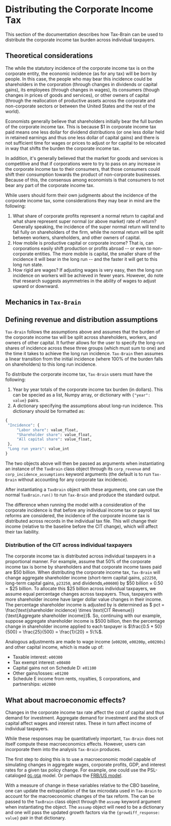 # Distributing the Corporate Income Tax

This section of the documentation describes how Tax-Brain can be used to distribute the corporate income tax burden across individual taxpayers.

## Theoretical considerations

The while the statutory incidence of the corporate income tax is on the corporate entity, the economic incidence (as for any tax) will be born by people.  In this case, the people who may bear this incidence could be shareholders in the corporation (through changes in dividends or capital gains), its employees (through changes in wages), its consumers (though changes in prices of goods and services), or other owners of capital (through the reallocation of productive assets across the corporate and non-corporate sectors or between the United States and the rest of the world).

Economists generally believe that shareholders initially bear the full burden of the corporate income tax.  This is because $1 in corporate income tax paid means one less dollar for dividend distributions (or one less dollar held in retained earnings and thus one less dollar of capital gains) and there is not sufficient time for wages or prices to adjust or for capital to be relocated in way that shifts the burden the corporate income tax.

In addition, it's generally believed that the market for goods and services is competitive and that if corporations were to try to pass on any increase in the corporate income tax to their consumers, that those consumers could shift their consumption towards the product of non-corporate businesses.  Because of this, the consensus among economists is that consumers to not bear any part of the corporate income tax.


While users should form their own judgments about the incidence of the corporate income tax, some considerations they may bear in mind are the following:
1. What share of corporate profits represent a normal return to capital and what share represent super normal (or above market) rate of return?  Generally speaking, the incidence of the super normal return will tend to fall fully on shareholders of the firm, while the normal return will be split between workers, shareholders, and other owners of capital.
2. How mobile is productive capital or corporate income? That is, can corporations easily shift production or profits abroad -- or even to non-corporate entities.  The more mobile is capital, the smaller share of the incidence it will bear in the long run -- and the faster it will get to this long run state.
3. How rigid are wages?  If adjusting wages is very easy, then the long run incidence on workers will be achieved in fewer years.  However, do note that research suggests asymmetries in the ability of wages to adjust upward or downward.


## Mechanics in `Tax-Brain`

## Defining revenue and distribution assumptions

`Tax-Brain` follows the assumptions above and assumes that the burden of the corporate income tax will be split across shareholders, workers, and owners of other capital.  It further allows for the user to specify the long-run shares of incidence across these three groups (which must sum to one) and the time it takes to achieve the long run incidence.  `Tax-Brain` then assumes a linear transition from the initial incidence (where 100% of the burden falls on shareholders) to this long run incidence.

To distribute the corporate income tax, `Tax-Brain` users must have the following:
1. Year by year totals of the corporate income tax burden (in dollars).  This can be specied as a list, Numpy array, or dictionary with `{"year": value}` pairs.
2. A dictionary specifying the assumptions about long-run incidence.  This dictionary should be formatted as:
```python
{
 "Incidence": {
     "Labor share": value_float,
     "Shareholder share": value_float,
     "All capital share": value_float,
 },
 "Long run years": value_int
}
```

The two objects above will then be passed as arguments when instantiating an instance of the `TaxBrain` class object through its `corp_revenue` and `corp_incidence_assumptions` keyword arguments (the default is to run `Tax-Brain` without accounting for any corporate tax incidence).

After instantiating a `TaxBrain` object with these arguments, one can use the normal `TaxBrain.run()` to run `Tax-Brain` and produce the standard output.

The difference when running the model with a consideration of the corporate incidence is that before any individual income tax or payroll tax reforms are considered, the incidence of the corporate income tax is distributed across records in the individual tax file.  This will change their income (relative to the baseline before the CIT change), which will affect their tax liability.

### Distribution of the CIT across individual taxpayers

The corporate income tax is distributed across individual taxpayers in a proportional manner.  For example, assume that 50% of the corporate income tax is borne by shareholders and that corporate income taxes paid are \$50 billion.  When distributing the corporate income tax, `Tax-Brain` will change aggregate shareholder income (short-term capital gains, `p22250`, long-term capital gains, `p23250`, and dividends,`e00600`) by \$50 billion $\times$ 0.50 = \$25 billion.  To allocate this \$25 billion across individual taxpayers, we assume equal percentage changes across taxpayers.  Thus, taxpayers with more shareholder income have larger dollar value changes in their income.  The percentage shareholder income is adjusted by is determined as $ pct = \frac{\text{shareholder incidence} \times \text{CIT Revenue}}{\text{Aggregate shareholder income}}$.  So, continuing with our example, suppose aggregate shareholder income is \$500 billion, then the percentage change in shareholder income applied to each taxpayer is $\frac{0.5 * 50}{500} = \frac{25}{500} = \frac{1}{20} = 5\%$.

Analogous adjustments are made to wage income (`e00200`, `e00200p`, `e00200s`) and other capital income, which is made up of:
* Taxable interest: `e00300`
* Tax exempt interest: `e00400`
* Capital gains not on Schedule D: `e01100`
* Other gains/losses: `e01200`
* Schedule E income from rents, royalties, S corporations, and partnerships: `e02000`

## What about macroeconomic effects?

Changes in the corporate income tax rate affect the cost of capital and thus demand for investment.  Aggregate demand for investment and the stock of capital affect wages and interest rates.  These in turn affect income of individual taxpayers.

While these responses may be quantitatively important, `Tax-Brain` does not itself compute these macroeconomics effects.  However, users can incorporate them into the analysis `Tax-Brain` produces.

The first step to doing this is to use a macroeconomic model capable of simulating changes in aggregate wages, corporate profits, GDP, and interest rates for a given tax policy change.  For example, one could use the PSL-cataloged [`OG-UGA`](http://pslmodels.github.io/OG-USA/) model. Or perhaps the [FRB/US model](https://www.federalreserve.gov/econres/us-models-about.htm).

With a measure of change in these variables relative to the CBO baseline, one can update the extrapolation of the tax microdata used in `Tax-Brain` to account for the macroeconomic changes of the tax reform.  The can be passed to the `TaxBrain` class object through the `assump` keyword argument when instantiating the object.  The `assump` object will need to be a dictionary and one will pass the updated growth factors via the `{growdiff_response: value}` pair in that dictionary.